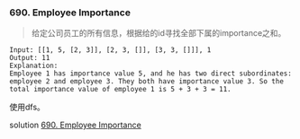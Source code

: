 ### 690. Employee Importance

> 给定公司员工的所有信息，根据给的id寻找全部下属的importance之和。

    Input: [[1, 5, [2, 3]], [2, 3, []], [3, 3, []]], 1
    Output: 11
    Explanation:
    Employee 1 has importance value 5, and he has two direct subordinates: employee 2 and employee 3. They both have importance value 3. So the total importance value of employee 1 is 5 + 3 + 3 = 11.

使用dfs。

solution [690. Employee Importance](../../leetcode/tree/690_employee_importance.java)